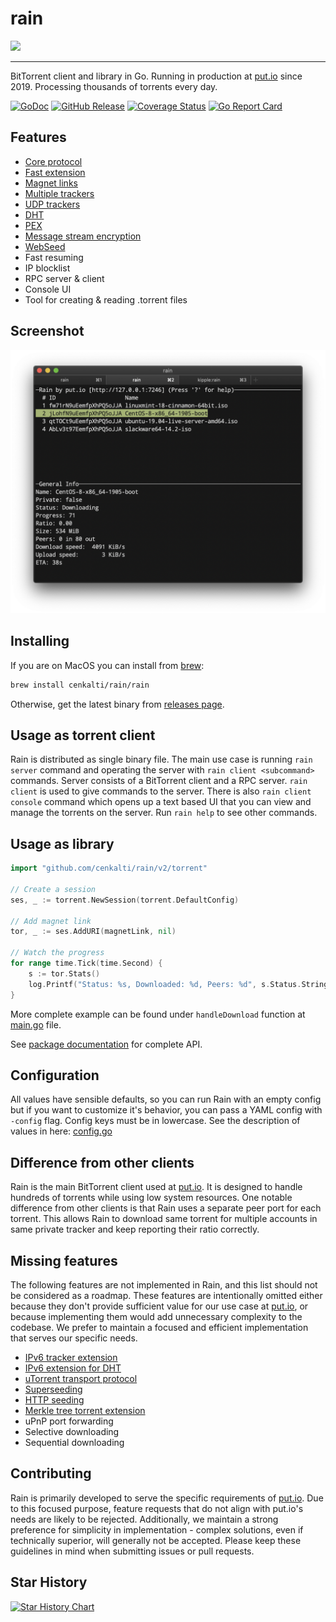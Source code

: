 rain
====

<img src="https://github.com/cenkalti/rain/raw/master/logo.png" width="100">

---

BitTorrent client and library in Go. Running in production at [put.io][putio-link] since 2019. Processing thousands of torrents every day.

[![GoDoc](https://godoc.org/github.com/cenkalti/rain?status.svg)](https://pkg.go.dev/github.com/cenkalti/rain/torrent?tab=doc)
[![GitHub Release](https://img.shields.io/github/release/cenkalti/rain.svg)](https://github.com/cenkalti/rain/releases)
[![Coverage Status](https://coveralls.io/repos/github/cenkalti/rain/badge.svg)](https://coveralls.io/github/cenkalti/rain)
[![Go Report Card](https://goreportcard.com/badge/github.com/cenkalti/rain)](https://goreportcard.com/report/github.com/cenkalti/rain)

Features
--------
- [Core protocol](http://bittorrent.org/beps/bep_0003.html)
- [Fast extension](http://bittorrent.org/beps/bep_0006.html)
- [Magnet links](http://bittorrent.org/beps/bep_0009.html)
- [Multiple trackers](http://bittorrent.org/beps/bep_0012.html)
- [UDP trackers](http://bittorrent.org/beps/bep_0015.html)
- [DHT](http://bittorrent.org/beps/bep_0005.html)
- [PEX](http://bittorrent.org/beps/bep_0011.html)
- [Message stream encryption](http://wiki.vuze.com/w/Message_Stream_Encryption)
- [WebSeed](http://bittorrent.org/beps/bep_0019.html)
- Fast resuming
- IP blocklist
- RPC server & client
- Console UI
- Tool for creating & reading .torrent files

Screenshot
----------
![Rain Screenshot](screenshot.png)

Installing
----------

If you are on MacOS you can install from [brew](https://brew.sh/):
```sh
brew install cenkalti/rain/rain
```

Otherwise, get the latest binary from [releases page](https://github.com/cenkalti/rain/releases).

Usage as torrent client
-----------------------

Rain is distributed as single binary file.
The main use case is running `rain server` command and operating the server with `rain client <subcommand>` commands.
Server consists of a BitTorrent client and a RPC server.
`rain client` is used to give commands to the server.
There is also `rain client console` command which opens up a text based UI that you can view and manage the torrents on the server.
Run `rain help` to see other commands.

Usage as library
----------------

```go
import "github.com/cenkalti/rain/v2/torrent"

// Create a session
ses, _ := torrent.NewSession(torrent.DefaultConfig)

// Add magnet link
tor, _ := ses.AddURI(magnetLink, nil)

// Watch the progress
for range time.Tick(time.Second) {
	s := tor.Stats()
	log.Printf("Status: %s, Downloaded: %d, Peers: %d", s.Status.String(), s.Bytes.Completed, s.Peers.Total)
}
```

More complete example can be found under `handleDownload` function at [main.go](https://github.com/cenkalti/rain/blob/master/main.go) file.

See [package documentation](https://pkg.go.dev/github.com/cenkalti/rain/torrent?tab=doc) for complete API.

Configuration
-------------

All values have sensible defaults, so you can run Rain with an empty config but if you want to customize it's behavior,
you can pass a YAML config with `-config` flag. Config keys must be in lowercase.
See the description of values in here: [config.go](https://github.com/cenkalti/rain/blob/master/torrent/config.go)

Difference from other clients
-----------------------------

Rain is the main BitTorrent client used at [put.io][putio-link].
It is designed to handle hundreds of torrents while using low system resources.
One notable difference from other clients is that Rain uses a separate peer port for each torrent.
This allows Rain to download same torrent for multiple accounts in same private tracker and keep reporting their ratio correctly.

Missing features
----------------

The following features are not implemented in Rain, and this list should not be considered as a roadmap. These features are intentionally omitted either because they don't provide sufficient value for our use case at [put.io][putio-link], or because implementing them would add unnecessary complexity to the codebase. We prefer to maintain a focused and efficient implementation that serves our specific needs.

- [IPv6 tracker extension](http://bittorrent.org/beps/bep_0007.html)
- [IPv6 extension for DHT](http://bittorrent.org/beps/bep_0032.html)
- [uTorrent transport protocol](http://bittorrent.org/beps/bep_0029.html)
- [Superseeding](http://bittorrent.org/beps/bep_0016.html)
- [HTTP seeding](http://bittorrent.org/beps/bep_0017.html)
- [Merkle tree torrent extension](http://bittorrent.org/beps/bep_0030.html)
- uPnP port forwarding
- Selective downloading
- Sequential downloading

Contributing
------------

Rain is primarily developed to serve the specific requirements of [put.io][putio-link]. Due to this focused purpose, feature requests that do not align with put.io's needs are likely to be rejected. Additionally, we maintain a strong preference for simplicity in implementation - complex solutions, even if technically superior, will generally not be accepted. Please keep these guidelines in mind when submitting issues or pull requests.

Star History
------------

[![Star History Chart](https://api.star-history.com/svg?repos=cenkalti/rain&type=Date)](https://star-history.com/#cenkalti/rain&Date)

[putio-link]: https://put.io
